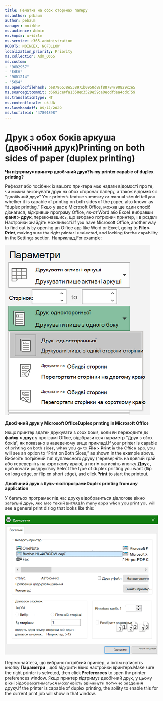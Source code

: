 ```yaml
---
title: Печатка на обох сторонах паперу
ms.author: pebaum
author: pebaum
manager: mnirkhe
ms.audience: Admin
ms.topic: article
ms.service: o365-administration
ROBOTS: NOINDEX, NOFOLLOW
localization_priority: Priority
ms.collection: Adm_O365
ms.custom:
- "9002957"
- "5659"
- "9001214"
- "5664"
ms.openlocfilehash: be8796538e538971b0950d89f88784790829c2e5
ms.sourcegitcommit: c6692ce0fa1358ec3529e59ca0ecdfdea4cdc759
ms.translationtype: MT
ms.contentlocale: uk-UA
ms.lasthandoff: 09/15/2020
ms.locfileid: "47801898"
---
```

# <a name="printing-on-both-sides-of-paper-duplex-printing"></a><span data-ttu-id="b0363-102">Друк з обох боків аркуша (двобічний друк)</span><span class="sxs-lookup"><span data-stu-id="b0363-102">Printing on both sides of paper (duplex printing)</span></span>

<span data-ttu-id="b0363-103">**Чи підтримує принтер двобічний друк?**</span><span class="sxs-lookup"><span data-stu-id="b0363-103">**Is my printer capable of duplex printing?**</span></span>

<span data-ttu-id="b0363-104">Реферат або посібник із вашого принтера має надати відомості про те, чи можна виконувати друк на обох сторонах паперу, а також відомий як "двобічний друк".</span><span class="sxs-lookup"><span data-stu-id="b0363-104">Your printer’s feature summary or manual should tell you whether it is capable of printing on both sides of the paper, also known as “duplex printing.”</span></span> <span data-ttu-id="b0363-105">Якщо у вас є Microsoft Office, можна ще один спосіб дізнатися, відкривши програму Office, як-от Word або Excel, вибравши **файл > друк**, переконавшись, що вибрано потрібний принтер, і в розділі Настройки знайдіть можливості.</span><span class="sxs-lookup"><span data-stu-id="b0363-105">If you have Microsoft Office, another way to find out is by opening an Office app like Word or Excel, going to **File > Print**, making sure the right printer is selected, and looking for the capability in the Settings section.</span></span> <span data-ttu-id="b0363-106">Наприклад,</span><span class="sxs-lookup"><span data-stu-id="b0363-106">For example:</span></span> 

![Параметри принтера](media/print-settings.png)

<span data-ttu-id="b0363-108">**Двобічний друк у Microsoft Office**</span><span class="sxs-lookup"><span data-stu-id="b0363-108">**Duplex printing in Microsoft Office**</span></span>

<span data-ttu-id="b0363-109">Якщо принтер здатен друкувати з обох боків, коли ви переходите до **файлу > друк** у програмі Office, відобразиться параметр "Друк з обох боків", як показано в наведеному вище прикладі.</span><span class="sxs-lookup"><span data-stu-id="b0363-109">If your printer is capable of printing on both sides, when you go to **File > Print** in the Office app, you will see an option to “Print on Both Sides,” as shown in the example above.</span></span>  <span data-ttu-id="b0363-110">Виберіть потрібний тип дуплексного друку (переверніть на довгий край або переверніть на короткому краю), а потім натисніть кнопку **Друк** , щоб почати роздруківку.</span><span class="sxs-lookup"><span data-stu-id="b0363-110">Select the type of duplex printing you want (flip on long edge, or flip on short edge), and click **Print** to start the printout.</span></span>

<span data-ttu-id="b0363-111">**Двобічний друк з будь-якої програми**</span><span class="sxs-lookup"><span data-stu-id="b0363-111">**Duplex printing from any application**</span></span>

<span data-ttu-id="b0363-112">У багатьох програмах під час друку відобразиться діалогове вікно загальні друк, яке має такий вигляд:</span><span class="sxs-lookup"><span data-stu-id="b0363-112">In many apps when you print you will see a general print dialog that looks like this:</span></span> 

![Діалогове вікно «Друк»](media/print-dialog.png)

<span data-ttu-id="b0363-114">Переконайтеся, що вибрано потрібний принтер, а потім натисніть кнопку **Параметри** , щоб відкрити вікно настройки принтера.</span><span class="sxs-lookup"><span data-stu-id="b0363-114">Make sure the right printer is selected, then click **Preferences** to open the printer preferences window.</span></span> <span data-ttu-id="b0363-115">Якщо принтер підтримує двобічний друк, у цьому вікні відображатиметься можливість ввімкнути поточне завдання друку.</span><span class="sxs-lookup"><span data-stu-id="b0363-115">If the printer is capable of duplex printing, the ability to enable this for the current print job will show in that window.</span></span>
